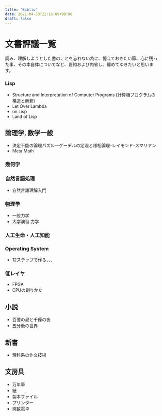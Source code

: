 ```yaml
---
title: "Biblio"
date: 2021-04-30T22:16:09+09:00
draft: false
---
```




# 文書評議一覧

 読み、理解しようとした書のことを忘れない為に、憶えておきたい節、心に残った事、その本自体についてなど、要約および内省し、纏めてゆきたいと思います。

### Lisp

- Structure and Interpretation of Computer Programs (計算機プログラムの構造と解釈)
- Let Over Lambda
- on Lisp
- Land of Lisp

## 論理学, 数学一般

- 決定不能の論理パズル―ゲーデルの定理と様相論理-レイモンド-スマリヤン
- Meta Math

### 幾何学



### 自然言語処理

- 自然言語理解入門

### 物理學

- 一般力学
- 大学演習 力学

### 人工生命・人工知能




### Operating System

- 12ステップで作る、、、

### 低レイヤ

- FPGA
- CPUの創りかた


## 小説

- 百億の昼と千億の夜
- 五分後の世界

## 新書

- 理科系の作文技術

## 文房具

- 万年筆
- 紙
- 製本ファイル
- プリンター
- 関数電卓
